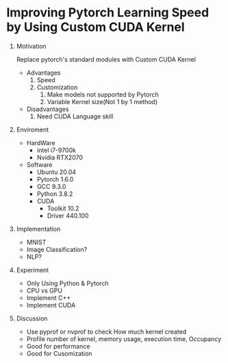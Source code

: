 # Improving Pytorch Learning Speed by Using Custom CUDA Kernel

1. Motivation
   
    Replace pytorch's standard modules with Custom CUDA Kernel
    - Advantages
      1. Speed
      2. Customization
         1. Make models not supported by Pytorch
         2. Variable Kernel size(Not 1 by 1 method)
    - Disadvantages
      1. Need CUDA Language skill

2. Enviroment
   - HardWare
     - intel i7-9700k
     - Nvidia RTX2070
   - Software
     - Ubuntu 20.04
     - Pytorch 1.6.0
     - GCC 9.3.0
     - Python 3.8.2
     - CUDA
       - Toolkit 10.2
       - Driver 440.100
     
3. Implementation
   - MNIST
   - Image Classification?
   - NLP?

4. Experiment
   - Only Using Python & Pytorch
   - CPU vs GPU
   - Implement C++
   - Implement CUDA

5. Discussion
   - Use pyprof or nvprof to check How much kernel created
   - Profile number of kernel, memory usage, execution time, Occupancy
   - Good for performance
   - Good for Cusomization